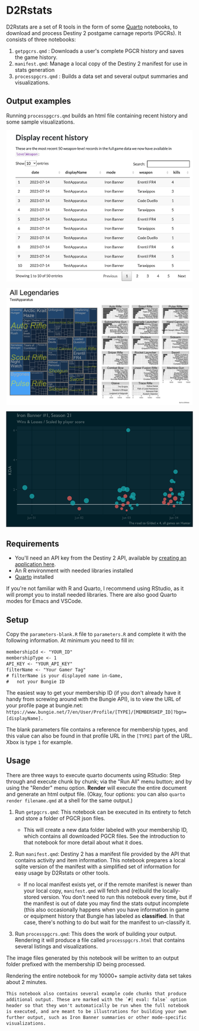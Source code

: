 # D2Rstats

D2Rstats are a set of R tools in the form of some [Quarto](https://quarto.org) notebooks, to download and process Destiny 2 postgame carnage reports (PGCRs). It consists of three notebooks:

1.  `getpgcrs.qmd` : Downloads a user's complete PGCR history and saves the game history.
2.  `manifest.qmd`: Manage a local copy of the Destiny 2 manifest for use in stats generation
3.  `processpgcrs.qmd` : Builds a data set and several output summaries and visualizations.

## Output examples

Running `processpgcrs.qmd` builds an html file containing recent history and some sample visualizations.

![Recent match history](images/D2Rstats-recent_matches.png)

![All legendary weapon usage](images/D2Rstats-all_legendaries.png)

![A more customized Iron Banner history example](images/D2Rstats-iron_banner_example.png)

## Requirements

-   You'll need an API key from the Destiny 2 API, available by [creating an application here](https://www.bungie.net/en/Application).
-   An R environment with needed libraries installed
-   [Quarto](https://quarto.org) installed

If you're not familiar with R and Quarto, I recommend using RStudio, as it will prompt you to install needed libraries. There are also good Quarto modes for Emacs and VSCode.

## Setup

Copy the `parameters-blank.R` file to `parameters.R` and complete it with the following information. At minimum you need to fill in:

```         
membershipId <- "YOUR_ID"
membershipType <- 1
API_KEY <- "YOUR_API_KEY"
filterName <- "Your Gamer Tag"
# filterName is your displayed name in-Game,
#   not your Bungie ID
```

The easiest way to get your membership ID (if you don't already have it handy from screwing around with the Bungie API), is to view the URL of your profile page at bungie.net: `https://www.bungie.net/7/en/User/Profile/[TYPE]/[MEMBERSHIP_ID]?bgn=[displayName].`

The blank parameters file contains a reference for membership types, and this value can also be found in that profile URL in the `[TYPE]` part of the URL. Xbox is type `1` for example.

## Usage

There are three ways to execute quarto documents using RStudio: Step through and execute chunk by chunk; via the "Run All" menu button; and by using the "Render" menu option. **Render** will execute the entire document and generate an html output file. (Okay, four options: you can also `quarto render filename.qmd` at a shell for the same output.)

1.  Run `getpgcrs.qmd`: This notebook can be executed in its entirety to fetch and store a folder of PGCR json files.

    -   This will create a new data folder labeled with your membership ID, which contains all downloaded PGCR files. See the introduction to that notebook for more detail about what it does.

2.  Run `manifest.qmd`: Destiny 2 has a manifest file provided by the API that contains activity and item information. This notebook prepares a local sqlite version of the manifest with a simplified set of information for easy usage by D2Rstats or other tools.

    -   If no local manifest exists yet, or if the remote manifest is newer than your local copy, `manifest.qmd` will fetch and (re)build the locally-stored version. You don't need to run this notebook every time, but if the manifest is out of date you may find the stats output incomplete (this also occasionally happens when you have information in game or equipment history that Bungie has labeled as **classified**. In that case, there's nothing to do but wait for the manifest to un-classify it.

3.  Run `processpgcrs.qmd`: This does the work of building your output. Rendering it will produce a file called `processpgcrs.html` that contains several listings and visualizations. 

The image files generated by this notebook will be written to an output folder prefixed with the membership ID being processed. 

Rendering the entire notebook for my 10000+ sample activity data set takes about 2 minutes.

    This notebook also contains several example code chunks that produce additional output. These are marked with the `#| eval: false` option header so that they won't automatically be run when the full notebook is executed, and are meant to be illustrations for building your own further output, such as Iron Banner summaries or other mode-specific visualizations.

## 
